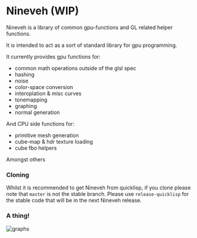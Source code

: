 # Nineveh (WIP)

Nineveh is a library of common gpu-functions and GL related helper functions.

It is intended to act as a sort of standard library for gpu programming.

It currently provides gpu functions for:
- common math operations outside of the glsl spec
- hashing
- noise
- color-space conversion
- interoplation & misc curves
- tonemapping
- graphing
- normal generation

And CPU side functions for:
- primitive mesh generation
- cube-map & hdr texture loading
- cube fbo helpers

Amongst others

### Cloning

Whilst it is recommended to get Nineveh from quicklisp, if you clone please note that `master` is not the stable branch. Please use `release-quicklisp` for the stable code that will be in the next Nineveh release.

### A thing!

![graphs](http://techsnuffle.com/assets/images/graphing0.png)

